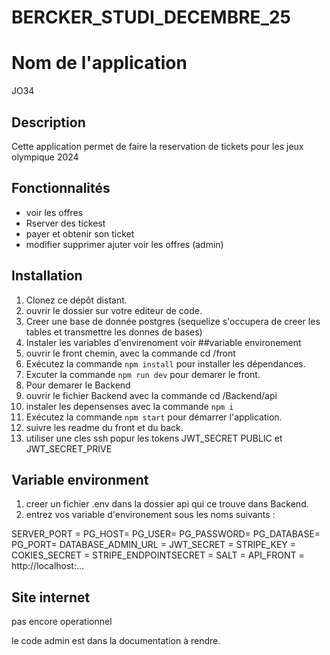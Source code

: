 # BERCKER_STUDI_DECEMBRE_25
 
# Nom de l'application

JO34

## Description
Cette application permet de faire la reservation de tickets pour les jeux olympique 2024

## Fonctionnalités
- voir les offres
- Rserver des tickest 
- payer et obtenir son ticket
- modifier supprimer ajuter voir les offres (admin)

## Installation
1. Clonez ce dépôt distant.
2. ouvrir le dossier sur votre editeur de code.
3. Creer une base de donnée postgres (sequelize s'occupera de creer les tables et transmettre les donnes de bases) 
4. Instaler les variables d'envirenoment voir ##variable environement 
5. ouvrir le front chemin, avec la commande  cd /front 
6. Exécutez la commande `npm install` pour installer les dépendances.
7. Excuter la commande `npm run dev` pour demarer le front.
8. Pour demarer le Backend
9. ouvrir le fichier Backend avec la commande  cd /Backend/api
10. instaler les depensenses avec la commande `npm i `
11. Exécutez la commande `npm start` pour démarrer l'application.
12. suivre les readme du front et du back.
13. utiliser une cles ssh popur les tokens JWT_SECRET PUBLIC et JWT_SECRET_PRIVE
## Variable environment

1. creer un fichier .env dans la dossier api qui ce trouve dans Backend.
2. entrez vos variable d'environement sous les noms suivants :

SERVER_PORT = 
PG_HOST= 
PG_USER= 
PG_PASSWORD= 
PG_DATABASE= 
PG_PORT= 
DATABASE_ADMIN_URL = 
JWT_SECRET = 
STRIPE_KEY = 
COKIES_SECRET = 
STRIPE_ENDPOINTSECRET = 
SALT = 
API_FRONT = http://localhost:...



## Site internet 

pas encore operationnel 

le code admin est dans la documentation à rendre.  
